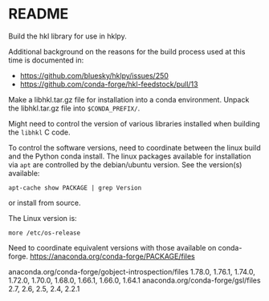 # README

Build the hkl library for use in hklpy.

Additional background on the reasons for the build process used at this time is documented in:

- https://github.com/bluesky/hklpy/issues/250
- https://github.com/conda-forge/hkl-feedstock/pull/13

Make a libhkl.tar.gz file for installation into a conda environment.
Unpack the libhkl.tar.gz file into `$CONDA_PREFIX/`.

Might need to control the version of various libraries installed when building
the `libhkl` C code.

To control the software versions, need to coordinate between the linux build and
the Python conda install.  The linux packages available for installation via
`apt` are controlled by the debian/ubuntu version.  See the version(s)
available:

    apt-cache show PACKAGE | grep Version

or install from source.

The Linux version is:

    more /etc/os-release

Need to coordinate equivalent versions with those available on conda-forge.
<https://anaconda.org/conda-forge/PACKAGE/files>

anaconda.org/conda-forge/gobject-introspection/files
    1.78.0, 1.76.1, 1.74.0, 1.72.0, 1.70.0, 1.68.0, 1.66.1, 1.66.0, 1.64.1
anaconda.org/conda-forge/gsl/files
    2.7, 2.6, 2.5, 2.4, 2.2.1
